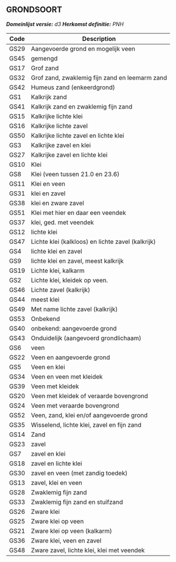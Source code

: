 ## GRONDSOORT

*__Domeinlijst versie:__ d3*
*__Herkomst definitie:__ PNH*

|__Code__ |__Description__	|
|	---	|	---	|
| GS29 | Aangevoerde grond en mogelijk veen |
| GS45 | gemengd |
| GS17 | Grof zand |
| GS32 | Grof zand, zwaklemig fijn zand en leemarm zand |
| GS42 | Humeus zand (enkeerdgrond) |
| GS1 | Kalkrijk zand |
| GS41 | Kalkrijk zand en zwaklemig fijn zand |
| GS15 | Kalkrijke lichte klei |
| GS16 | Kalkrijke lichte zavel |
| GS50 | Kalkrijke lichte zavel en lichte klei |
| GS3 | Kalkrijke zavel en klei |
| GS27 | Kalkrijke zavel en lichte klei |
| GS10 | Klei |
| GS8 | Klei (veen tussen 21.0 en 23.6) |
| GS11 | Klei en veen |
| GS31 | klei en zavel |
| GS38 | klei en zware zavel |
| GS51 | Klei met hier en daar een veendek |
| GS37 | klei, ged. met veendek |
| GS12 | lichte klei |
| GS47 | Lichte klei (kalkloos) en lichte zavel (kalkrijk) |
| GS4 | lichte klei en zavel |
| GS9 | lichte klei en zavel, meest kalkrijk |
| GS19 | Lichte klei, kalkarm |
| GS2 | Lichte klei, kleidek op veen. |
| GS46 | Lichte zavel (kalkrijk) |
| GS44 | meest klei |
| GS49 | Met name lichte zavel (kalkrijk) |
| GS53 | Onbekend |
| GS40 | onbekend: aangevoerde grond |
| GS43 | Onduidelijk (aangevoerd grondlichaam) |
| GS6 | veen |
| GS22 | Veen en aangevoerde grond |
| GS5 | Veen en klei |
| GS34 | Veen en veen met kleidek |
| GS39 | Veen met kleidek |
| GS20 | Veen met kleidek of veraarde bovengrond |
| GS24 | Veen met veraarde bovengrond |
| GS52 | Veen, zand, klei en/of aangevoerde grond |
| GS35 | Wisselend, lichte klei, zavel en fijn zand |
| GS14 | Zand |
| GS23 | zavel |
| GS7 | zavel en klei |
| GS18 | zavel en lichte klei |
| GS30 | zavel en veen (met zandig toedek) |
| GS13 | zavel, klei en veen |
| GS28 | Zwaklemig fijn zand |
| GS33 | Zwaklemig fijn zand en stuifzand |
| GS26 | Zware klei |
| GS25 | Zware klei op veen |
| GS21 | Zware klei op veen (kalkarm) |
| GS36 | Zware klei, veen en zavel |
| GS48 | Zware zavel, lichte klei, klei met veendek |
